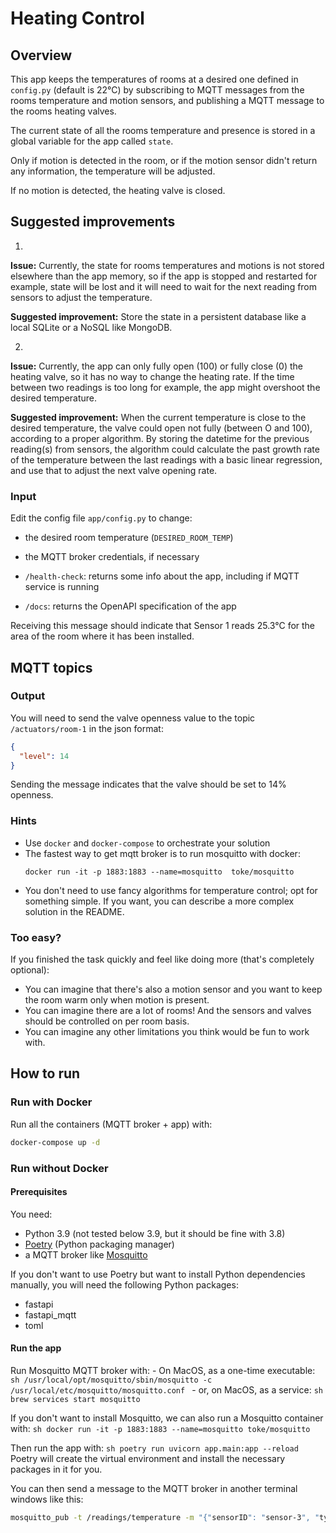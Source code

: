 # Heating Control

## Overview

This app keeps the temperatures of rooms at a desired one defined in `config.py` (default is 22°C) by subscribing to MQTT messages from the rooms temperature and motion sensors, and publishing a MQTT message to the rooms heating valves.

The current state of all the rooms temperature and presence is stored in a global variable for the app called `state`.

Only if motion is detected in the room, or if the motion sensor didn't return any information, the temperature will be adjusted.

If no motion is detected, the heating valve is closed.


## Suggested improvements

1)
**Issue:**
Currently, the state for rooms temperatures and motions is not stored elsewhere than the app memory, so if the app is stopped and restarted for example, state will be lost and it will need to wait for the next reading from sensors to adjust the temperature.

**Suggested improvement:**
Store the state in a persistent database like a local SQLite or a NoSQL like MongoDB.

2)
**Issue:**
Currently, the app can only fully open (100) or fully close (0) the heating valve, so it has no way to change the heating rate. If the time between two readings is too long for example, the app might overshoot the desired temperature.

**Suggested improvement:**
When the current temperature is close to the desired temperature, the valve could open not fully (between O and 100), according to a proper algorithm. By storing the datetime for the previous reading(s) from sensors, the algorithm could calculate the past growth rate of the temperature between the last readings with a basic linear regression, and use that to adjust the next valve opening rate.


### Input

Edit the config file `app/config.py` to change:
- the desired room temperature (`DESIRED_ROOM_TEMP`)
- the MQTT broker credentials, if necessary



- `/health-check`: returns some info about the app, including if MQTT service is running
- `/docs`: returns the OpenAPI specification of the app

Receiving this message should indicate that Sensor 1 reads 25.3°C for the area of the room where it has been installed.

## MQTT topics

### Output

You will need to send the valve openness value to the topic `/actuators/room-1` in the json format:

```json
{
  "level": 14
}
```

Sending the message indicates that the valve should be set to 14% openness.


### Hints
- Use `docker` and `docker-compose` to orchestrate your solution
- The fastest way to get mqtt broker is to run mosquitto with docker:
    ```
    docker run -it -p 1883:1883 --name=mosquitto  toke/mosquitto
    ```
- You don't need to use fancy algorithms for temperature control; opt for something simple. If you want, you can describe a more complex solution in the README.


### Too easy?

If you finished the task quickly and feel like doing more (that's completely optional):
- You can imagine that there's also a motion sensor and you want to keep the room warm only when motion is present.
- You can imagine there are a lot of rooms! And the sensors and valves should be controlled on per room basis.
- You can imagine any other limitations you think would be fun to work with.


## How to run

### Run with Docker

Run all the containers (MQTT broker + app) with:
```sh
docker-compose up -d
```

### Run without Docker

#### Prerequisites

You need:
- Python 3.9 (not tested below 3.9, but it should be fine with 3.8)
- [Poetry](https://python-poetry.org/) (Python packaging manager)
- a MQTT broker like [Mosquitto](https://mosquitto.org/:)

If you don't want to use Poetry but want to install Python dependencies manually, you will need the following Python packages:
- fastapi
- fastapi_mqtt
- toml

#### Run the app

Run Mosquitto MQTT broker with:
	- On MacOS, as a one-time executable:
	```sh
	/usr/local/opt/mosquitto/sbin/mosquitto -c /usr/local/etc/mosquitto/mosquitto.conf
	```
	- or, on MacOS, as a service:
	```sh
	brew services start mosquitto
	```

If you don't want to install Mosquitto, we can also run a Mosquitto container with:
	```sh
	docker run -it -p 1883:1883 --name=mosquitto toke/mosquitto
	```

Then run the app with:
	```sh
	poetry run uvicorn app.main:app --reload
	```
Poetry will create the virtual environment and install the necessary packages in it for you.

You can then send a message to the MQTT broker in another terminal windows like this:
```sh
mosquitto_pub -t /readings/temperature -m "{"sensorID": "sensor-3", "type": "temperature", "value": 25.3 }" -u "username" -P "password"
```
